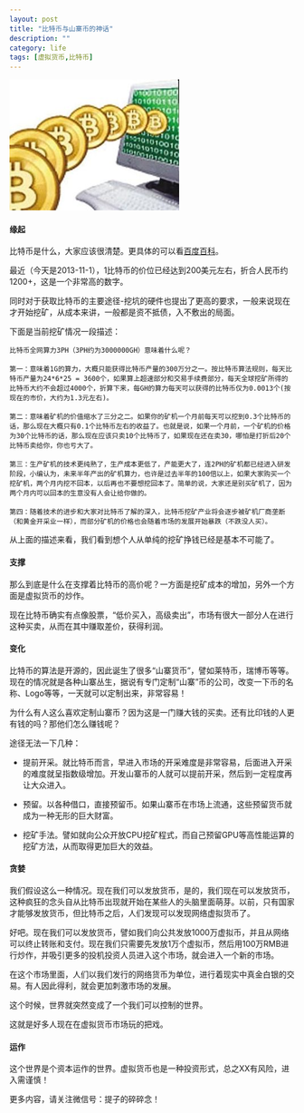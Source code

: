```yaml
---
layout: post
title: "比特币与山寨币的神话"
description: ""
category: life 
tags: [虚拟货币,比特币]
---
```


![比特币](/assets/images/bytecoin.jpg)
#### 缘起

比特币是什么，大家应该很清楚。更具体的可以看[百度百科](http://baike.baidu.com/view/5784548.htm)。

最近（今天是2013-11-1），1比特币的价位已经达到200美元左右，折合人民币约1200+，这是一个非常高的数字。

同时对于获取比特币的主要途径-挖坑的硬件也提出了更高的要求，一般来说现在才开始挖矿，从成本来讲，一般都是资不抵债，入不敷出的局面。

下面是当前挖矿情况一段描述：

	比特币全网算力3PH（3PH约为3000000GH）意味着什么呢？

 	第一：意味着1G的算力，大概只能获得比特币产量的300万分之一。按比特币算法规则，每天比特币产量为24*6*25 = 3600个，如果算上超速部分和交易手续费部分，每天全球挖矿所得的比特币大约不会超过4000个，折算下来，每GH的算力每天可以获得的比特币仅为0.0013个(按现在的市价，大约为1.3元左右)。

 	第二：意味着矿机的价值缩水了三分之二。如果你的矿机一个月前每天可以挖到0.3个比特币的话，那么现在大概只有0.1个比特币左右的收益了。也就是说，如果一个月前，一个矿机的价格为30个比特币的话，那么现在应该只卖10个比特币了，如果现在还在卖30，哪怕是打折后20个比特币卖给你，你也亏大了。

 	第三：生产矿机的技术更纯熟了，生产成本更低了，产能更大了，连2PH的矿机都已经进入研发阶段，小编认为，未来半年产出的矿机算力，也许是过去半年的100倍以上，如果大家购买一个挖矿机，两个月内挖不回本，以后再也不要想挖回本了。简单的说，大家还是别买矿机了，因为两个月内可以回本的生意没有人会让给你做的。

 	第四：随着技术的进步和大家对比特币了解的深入，比特币挖矿产业将会逐步被矿机厂商垄断（和黄金开采业一样），而部分矿机的价格也会随着市场的发展开始暴跌（不跌没人买）。

从上面的描述来看，我们看到想个人从单纯的挖矿挣钱已经是基本不可能了。

#### 支撑

那么到底是什么在支撑着比特币的高价呢？一方面是挖矿成本的增加，另外一个方面是虚拟货币的炒作。

现在比特币确实有点像股票，“低价买入，高级卖出”，市场有很大一部分人在进行这种买卖，从而在其中赚取差价，获得利润。

#### 变化

比特币的算法是开源的，因此诞生了很多“山寨货币”，譬如莱特币，瑞博币等等。现在的情况就是各种山寨丛生，据说有专门定制“山寨”币的公司，改变一下币的名称、Logo等等，一天就可以定制出来，非常容易！

为什么有人这么喜欢定制山寨币？因为这是一门赚大钱的买卖。还有比印钱的人更有钱的吗？那他们怎么赚钱呢？

途径无法一下几种：

+ 提前开采。就比特币而言，早进入市场的开采难度是非常容易，后面进入开采的难度就呈指数级增加。开发山寨币的人就可以提前开采，然后到一定程度再让大众进入。

+ 预留。以各种借口，直接预留币。如果山寨币在市场上流通，这些预留货币就成为一种无形的巨大财富。

+ 挖矿手法。譬如就向公众开放CPU挖矿程式，而自己预留GPU等高性能运算的挖矿方法，从而取得更加巨大的效益。

#### 贪婪

我们假设这么一种情况。现在我们可以发放货币，是的，我们现在可以发放货币，这种疯狂的念头自从比特币出现就开始在某些人的头脑里面萌芽。以前，只有国家才能够发放货币，但比特币之后，人们发现可以发现网络虚拟货币了。

好吧。现在我们可以发放货币，譬如我们向公共发放1000万虚拟币，并且从网络可以终止转账和支付。现在我们只需要先发放1万个虚拟币，然后用100万RMB进行炒作，并吸引更多的投机投资人员进入这个市场，就会进入一个新的市场。

在这个市场里面，人们以我们发行的网络货币为单位，进行着现实中真金白银的交易。有人因此得利，就会更加刺激市场的发展。

这个时候，世界就突然变成了一个我们可以控制的世界。

这就是好多人现在在虚拟货币市场玩的把戏。

#### 运作

这个世界是个资本运作的世界。虚拟货币也是一种投资形式，总之XX有风险，进入需谨慎！


更多内容，请关注微信号：提子的碎碎念！



